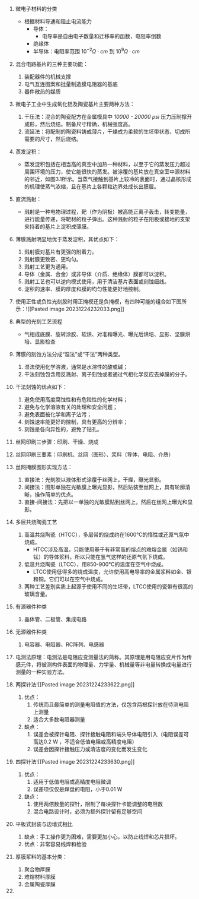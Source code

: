 1. 微电子材料的分类
	-  根据材料导通和阻止电流能力
		- 导体：
			- 电导率是自由电子数量和迁移率的函数，电阻率倒数
		- 绝缘体
		- 半导体：电阻率范围 $10^{-2} \Omega \cdot cm$  到 $10^{9} \Omega \cdot cm$
2. 混合电路基片的三种主要功能：
	1. 装配器件的机械支撑
	2. 电气互连图案和批量制造膜电阻器的基底
	3. 器件散热的媒质
3. 微电子工业中生成氧化铝及陶瓷基片主要两种方法：
	1. 干压法：混合的陶瓷配方在金属模具中 *10000 - 20000 psi* 压力压制撑开成形，然后烧结。制备尺寸精确，机械强度高。
	2. 流延法：将配制的陶瓷料铸成薄片，干燥成为柔软的生坯带状态，切成所需要的尺寸，然后烧结。
4. 蒸发淀积：
	- 蒸发淀积包括在相当高的真空中加热一种材料，以至于它的蒸发压力超过周围环境的压力，使它能很快的蒸发。被涂覆的基片放在真空室中源材料的邻近，如图3.1所示。当蒸气接触到基片上较冷的表面时，通过晶核形成的机理使蒸气浓缩，且在基片上各颗粒边界处成长出膜层。
5. 直流溅射：
	- 溅射是一种电物理过程，靶（作为阴极）被高能正离子轰击，转变能量，进行能量传递，将靶材的粒子弹出。这种溅射的粒子在阳极或接地的支架夹持着的基片上淀积成薄膜。
6. 薄膜溅射明显地优于蒸发淀积，其优点如下：
	1. 溅射膜对基片有更强的附着力。
	2. 溅射膜更致密、更均匀。
	3. 溅射工艺更为通用。
	4. 导体（金属、合金）或非导体（介质、绝缘体）膜都可以淀积。
	5. 溅射工艺也可以逆向模式使用，用于清洁基片表面或刻蚀细线。
	6. 淀积的速率、膜的厚度和膜的均匀性能更好地控制。
7. 使用正性或负性光刻胶时用正掩模还是负掩模，有四种可能的组合如下图所示：![[Pasted image 20231224232033.png]]
8. 典型的光刻工艺流程
	- 气相成底膜、旋转涂胶、软烘、对准和曝光、曝光后烘培、显影、坚膜烘培、显影检查
9. 薄膜的刻蚀方法分成“湿法”或“干法”两种类型。
	1. 湿法使用化学溶液，通常是水溶性的酸或碱；
	2. 干法刻蚀包含用反溅射、离子刻蚀或者通过气相化学反应去掉膜的分子。
10. 干法刻蚀的优点如下：
	1. 避免使用高度腐蚀性和有危险性的化学材料；
	2. 避免与化学溶液有关的处理和安全问题；
	3. 避免表面被化学和离子沾污；
	4. 刻蚀速率能更好的控制，具有更高的分辨率；
	5. 刻蚀是各向异性的，避免了钻孔。
11. 丝网印刷三步骤：印刷、干燥、烧成
12. 丝网印刷三要素：印刷机、丝网（图形）、浆料（导体、电阻、介质）
13. 丝网掩膜图形实现方法：
	1. 直接法：光刻胶以液体形式涂覆于丝网上，干燥，曝光显影。
	2. 间接法：图形单独在光敏膜上曝光显影，然后贴装至丝网上，具有轮廓清晰，操作简单的优点。
	3. 直接-间接法：先把以一单独的光敏膜贴到丝网上，然后在丝网上曝光和显影。
14. 多层共烧陶瓷工艺
	1. 高温共烧陶瓷（HTCC），多层带的烧成约在1600℃的惰性或还原气氛中烧成。
		- HTCC涉及高温，只能使用基于有非常高的熔点的难熔金属（如钨和锰）的导体浆料，所以只能在氢气这样的还原气氛下烧成。
	2. 低温共烧陶瓷（LTCC），用850-900℃的温度在空气中烧成。
		- LTCC使用低得多的烧成温度，允许使用高电导率的金属浆料如金、银和铜。它们可以在空气中烧成。
	3. 两种工艺差别实质上起源于使用不同的生坯带，LTCC使用的瓷带有很高的玻璃含量。
15. 有源器件种类
	1. 晶体管、二极管、集成电路
16. 无源器件种类
	1. 电容器、电阻器、RC阵列、电感器
17. 电测法原理：电测法是电阻应变测量法的简称。其原理是用电阻应变片作为传感元件，将被测构件表面的物理量、力学量、机械量等非电量转换成电量进行测量的一种实验方法。
18. 两探针法![[Pasted image 20231224233622.png]]
	1. 优点：
		1. 传统而且最简单的测量电阻值的方法，仅包含两根探针放在待测电阻上测量
		2. 适合大多数电阻器测量
	2. 缺点：
		1. 误差会被探针电阻、探针接触电阻和端头导体电阻引入（电阻误差可高达0.2 W ，不适合低值电阻或高精度电阻）
		2. 误差会因探针接触压力或清洁度的变化而发生变化 
19. 四探针法![[Pasted image 20231224233630.png]]
	1. 优点：
		1. 适用于低值电阻或高精度电阻微调
		2. 误差项仅仅是焊盘的电阻，小于0.01 W
	2. 缺点：
		1. 使用两倍数量的探针，限制了每块探针卡能调整的电阻数
		2. 混合电路设计时，必须为额外探针留有足够空间
20. 平板式封装与边墙式相比
	1. 缺点：手工操作更为困难，需要更加小心，以防止线焊和芯片损坏。 
	2. 优点：非常容易线焊和检验

21. 厚膜浆料的基本分类：
	1. 聚合物厚膜 
	2. 难熔材料厚膜
	3. 金属陶瓷厚膜
22. 